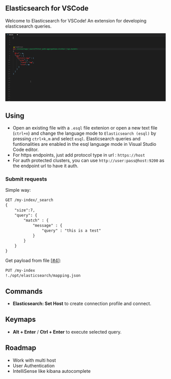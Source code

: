 ## Elasticsearch for VSCode

Welcome to Elasticsearch for VSCode! An extension for developing elasticsearch queries.

![shot](shots/all.gif)

## Using

-   Open an existing file with a `.esql` file extenion or open a new text file (`ctrl+n`) and change the language mode to `Elasticsearch (esql)` by pressing `ctrl+k,m` and select `esql`. Elasticsearch queries and funtionalities are enabled in the esql language mode in Visual Studio Code editor.
-   For https endpoints, just add protocol type in url : `https://host`
-   For auth protected clusters, you can use `http://user:pass@host:9200` as the endpoint url to have it auth.

### Submit requests

Simple way:

```text
GET /my-index/_search
{
    "size":7,
    "query": {
        "match" : {
            "message" : {
                "query" : "this is a test"
            }
        }
    }
}
```

Get payload from file [[#4](https://github.com/hsen-dev/vscode-elastic/issues/4)]:

```text
PUT /my-index
!./opt/elasticsearch/mapping.json
```

## Commands

-   **Elasticsearch: Set Host** to create connection profile and connect.

## Keymaps

-   **Alt + Enter** / **Ctrl + Enter** to execute selected query.

## Roadmap

-   Work with multi host
-   User Authentication
-   IntelliSense like kibana autocomplete
